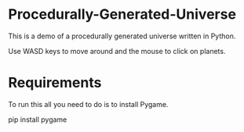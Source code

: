 # Procedurally-Generated-Universe
This is a demo of a procedurally generated universe written in Python.

Use WASD keys to move around and the mouse to click on planets.

# Requirements
To run this all you need to do is to install Pygame.

pip install pygame
